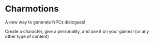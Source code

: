 # Charmotions

A new way to generate NPCs dialogues!

Create a character, give a personality, and use it on your games! (or any other type of content)
